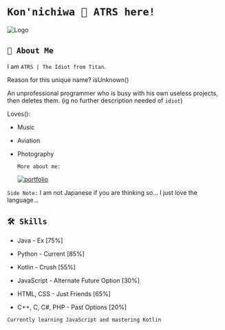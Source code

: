 
# ```Kon'nichiwa 👋 ATRS here!```



![Logo](https://atrs7391.github.io/AboutMe/profilelogo.png)

    
## ```🚀 About Me```
I am `ATRS | The Idiot from Titan`. 

Reason for this unique name? isUnknown()

An unprofessional programmer who is busy with his own useless projects, then deletes them. (ig no further description needed of `idiot`)

Loves():

- Music

- Aviation

- Photography

  ```More about me:```
  
  [![portfolio](https://img.shields.io/badge/my_portfolio-000?style=for-the-badge&logo=ko-fi&logoColor=white)](https://atrs7391.github.io/AboutMe/)

`Side Note:` I am not Japanese if you are thinking so... I just love the language...
## ```🛠 Skills```
- Java - Ex [75%]

- Python - Current [85%]

- Kotlin - Crush [55%]

- JavaScript - Alternate Future Option [30%]

- HTML, CSS - Just Friends [65%]

- C++, C, C#, PHP - Past Options [20%]

`Currently learning JavaScript and mastering Kotlin`

  









<!---
ATRS7391/ATRS7391 is a ✨ special ✨ repository because its `README.md` (this file) appears on your GitHub profile.
You can click the Preview link to take a look at your changes.
--->

